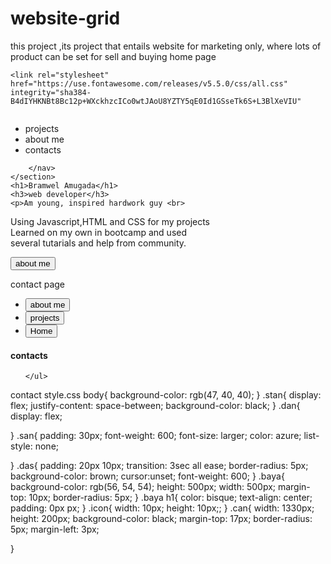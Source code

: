 # website-grid
this project ,its project that entails website for marketing only, where lots of product can be set for sell and buying
home page
<!DOCTYPE html>
<html lang="en">
<head>
    <meta charset="UTF-8">
    <meta http-equiv="X-UA-Compatible" content="IE=edge">
    <meta name="viewport" content="width=device-width, initial-scale=1.0">
    <title>portfolio</title>
    <link rel="stylesheet" href="portofolio.css">
    
    <link rel="stylesheet" href="https://use.fontawesome.com/releases/v5.5.0/css/all.css" integrity="sha384-B4dIYHKNBt8Bc12p+WXckhzcICo0wtJAoU8YZTY5qE0Id1GSseTk6S+L3BlXeVIU" 

</head>
<body>
    <section class="fay">
        <div class="logo"><img src="th.png" alt=""></div>
        <nav class="sain">
            <ul class="sona">
                <li class="zani">projects</li>
                <li class="zani">about me</li>
                <li class="zani">contacts</li>
            </ul>

        </nav>
    </section>
    <h1>Bramwel Amugada</h1>
    <h3>web developer</h3>
    <p>Am young, inspired hardwork guy <br> 
Using Javascript,HTML and CSS for my projects <br> Learned on my own in bootcamp and used  <br> several tutarials and help from community.
    </p>
    <button class="button" id="OnClick">about me</button>
    
</body>
</html>
contact page
<!DOCTYPE html>
<html lang="en">
<head>
    <meta charset="UTF-8">
    <meta http-equiv="X-UA-Compatible" content="IE=edge">
    <meta name="viewport" content="width=device-width, initial-scale=1.0">
    <title>contacts</title>
    <link rel="stylesheet" href="contacts.css">
    

</head>
<body>
    <section class="stan">
    <div class="logo"><img src="th.png" alt=""></div>
   <div>
        <ul class="dan">
            <li class="san" >
               <button class="das" id="sav"> about me</button>
            </li>
            <li class="san" ><button class="das">projects</button></li>
            <li class="san"><button class="das" >Home</button> </li>
        </ul>
    </div>
    </section> 
    <section class="baya">
<h1>contacts</h1>
<ul>
   
             
    </ul>
 </section>
 <section class="can">

 </section>
 <script src="contact.js"></script>
</body>
</html>
contact style.css
body{
    background-color: rgb(47, 40, 40);
}
.stan{
    display: flex;
    justify-content: space-between;
    background-color: black;
}
.dan{
    display: flex;
    
    
}
.san{
    padding: 30px;
 font-weight: 600;
 font-size: larger;
 color: azure;
 list-style: none;
 
}
.das{
    padding: 20px 10px;
    transition: 3sec all  ease;
    border-radius: 5px;
    background-color: brown;
    cursor:unset;
    font-weight: 600;
}
.baya{
    background-color: rgb(56, 54, 54);
    height: 500px;
    width: 500px;
    margin-top: 10px;
    border-radius: 5px;
}
.baya h1{
    color: bisque;
    text-align: center;
    padding: 0px px;
}
.icon{
    width: 10px;
    height: 10px;;
}
.can{
    width: 1330px;
    height: 200px;
    background-color: black;
    margin-top: 17px;
    border-radius: 5px;
    margin-left: 3px;

}



